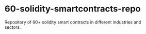 # 60-solidity-smartcontracts-repo
Repository of 60+ solidity smart contracts in different industries and sectors.
